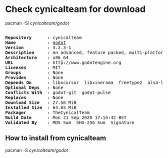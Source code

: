 # Check cynicalteam for download

pacman -Si *cynicalteam/godot*

<div class="highlight"><pre class="highlight"><text>
<b>Repository</b>      : cynicalteam
<b>Name</b>            : <a href="../../x86_64/godot-3.2.3-1-x86_64.pkg.tar.zst">godot</a>
<b>Version</b>         : 3.2.3-1
<b>Description</b>     : An advanced, feature packed, multi-platform 2D and 3D game engine
<b>Architecture</b>    : x86_64
<b>URL</b>             : http://www.godotengine.org
<b>Licenses</b>        : MIT
<b>Groups</b>          : None
<b>Provides</b>        : None
<b>Depends On</b>      : libxcursor  libxinerama  freetype2  alsa-lib  libxrandr  libxi  libglvnd
<b>Optional Deps</b>   : None
<b>Conflicts With</b>  : godot-git  godot-pulse
<b>Replaces</b>        : None
<b>Download Size</b>   : 27.56 MiB
<b>Installed Size</b>  : 64.65 MiB
<b>Packager</b>        : TheCynicalTeam <wayne6324@gmail.com>
<b>Build Date</b>      : Mon 21 Sep 2020 17:14:42 BST
<b>Validated By</b>    : MD5 Sum  SHA-256 Sum  Signature
</text></pre></div>

## How to install from cynicalteam

pacman -S *cynicalteam/godot*
